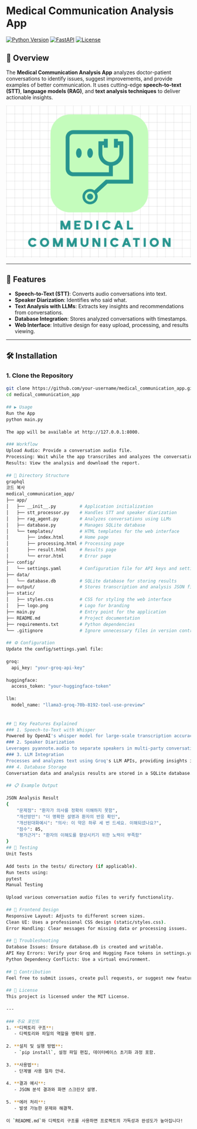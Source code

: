 # Medical Communication Analysis App

[![Python Version](https://img.shields.io/badge/python-3.10+-blue.svg)](https://www.python.org/downloads/)
[![FastAPI](https://img.shields.io/badge/FastAPI-0.95+-green.svg)](https://fastapi.tiangolo.com/)
[![License](https://img.shields.io/badge/license-MIT-green.svg)](LICENSE)

## 📖 Overview

The **Medical Communication Analysis App** analyzes doctor-patient conversations to identify issues, suggest improvements, and provide examples of better communication. It uses cutting-edge **speech-to-text (STT)**, **language models (RAG)**, and **text analysis techniques** to deliver actionable insights.

![App Screenshot](static/logo.png)

---

## 🚀 Features

- **Speech-to-Text (STT)**: Converts audio conversations into text.
- **Speaker Diarization**: Identifies who said what.
- **Text Analysis with LLMs**: Extracts key insights and recommendations from conversations.
- **Database Integration**: Stores analyzed conversations with timestamps.
- **Web Interface**: Intuitive design for easy upload, processing, and results viewing.

---

## 🛠️ Installation

### 1. Clone the Repository
```bash
git clone https://github.com/your-username/medical_communication_app.git
cd medical_communication_app

## ▶️ Usage
Run the App
python main.py

The app will be available at http://127.0.0.1:8000.

### Workflow
Upload Audio: Provide a conversation audio file.
Processing: Wait while the app transcribes and analyzes the conversation.
Results: View the analysis and download the report.

## 📁 Directory Structure
graphql
코드 복사
medical_communication_app/
├── app/
│   ├── __init__.py         # Application initialization
│   ├── stt_processor.py    # Handles STT and speaker diarization
│   ├── rag_agent.py        # Analyzes conversations using LLMs
│   ├── database.py         # Manages SQLite database
│   └── templates/          # HTML templates for the web interface
│       ├── index.html      # Home page
│       ├── processing.html # Processing page
│       ├── result.html     # Results page
│       └── error.html      # Error page
├── config/
│   └── settings.yaml       # Configuration file for API keys and settings
├── data/
│   └── database.db         # SQLite database for storing results
├── output/                 # Stores transcription and analysis JSON files
├── static/
│   ├── styles.css          # CSS for styling the web interface
│   ├── logo.png            # Logo for branding
├── main.py                 # Entry point for the application
├── README.md               # Project documentation
├── requirements.txt        # Python dependencies
└── .gitignore              # Ignore unnecessary files in version control

## ⚙️ Configuration
Update the config/settings.yaml file:

groq:
  api_key: "your-groq-api-key"

huggingface:
  access_token: "your-huggingface-token"

llm:
  model_name: "llama3-groq-70b-8192-tool-use-preview"


## 🌟 Key Features Explained
### 1. Speech-to-Text with Whisper
Powered by OpenAI's whisper model for large-scale transcription accuracy.
### 2. Speaker Diarization
Leverages pyannote.audio to separate speakers in multi-party conversations.
### 3. LLM Integration
Processes and analyzes text using Groq's LLM APIs, providing insights into communication.
### 4. Database Storage
Conversation data and analysis results are stored in a SQLite database.

## 📋 Example Output

JSON Analysis Result
{
    "문제점": "환자가 의사를 정확히 이해하지 못함",
    "개선방안": "더 명확한 설명과 환자의 반응 확인",
    "개선된대화예시": "의사: 이 약은 하루 세 번 드세요. 이해되셨나요?",
    "점수": 85,
    "평가근거": "환자의 이해도를 향상시키기 위한 노력이 부족함"
}
## 🧪 Testing
Unit Tests

Add tests in the tests/ directory (if applicable).
Run tests using:
pytest
Manual Testing

Upload various conversation audio files to verify functionality.

## 🎨 Frontend Design
Responsive Layout: Adjusts to different screen sizes.
Clean UI: Uses a professional CSS design (static/styles.css).
Error Handling: Clear messages for missing data or processing issues.

## 🔧 Troubleshooting
Database Issues: Ensure database.db is created and writable.
API Key Errors: Verify your Groq and Hugging Face tokens in settings.yaml.
Python Dependency Conflicts: Use a virtual environment.

## 🤝 Contribution
Feel free to submit issues, create pull requests, or suggest new features!

## 📝 License
This project is licensed under the MIT License.

---

### 주요 포인트
1. **디렉토리 구조**:
   - 디렉토리와 파일의 역할을 명확히 설명.

2. **설치 및 실행 방법**:
   - `pip install`, 설정 파일 편집, 데이터베이스 초기화 과정 포함.

3. **사용법**:
   - 단계별 사용 절차 안내.

4. **결과 예시**:
   - JSON 분석 결과와 화면 스크린샷 설명.

5. **에러 처리**:
   - 발생 가능한 문제와 해결책.

이 `README.md`와 디렉토리 구조를 사용하면 프로젝트의 가독성과 완성도가 높아집니다!
